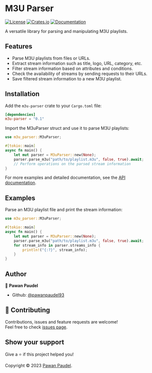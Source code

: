 # M3U Parser

[![License](https://img.shields.io/badge/license-MIT-blue.svg)](LICENSE)
[![Crates.io](https://img.shields.io/crates/v/m3u-parser.svg)](https://crates.io/crates/m3u-parser)
[![Documentation](https://docs.rs/m3u-parser/badge.svg)](https://docs.rs/m3u-parser)

A versatile library for parsing and manipulating M3U playlists.

## Features

- Parse M3U playlists from files or URLs.
- Extract stream information such as title, logo, URL, category, etc.
- Filter stream information based on attributes and conditions.
- Check the availability of streams by sending requests to their URLs.
- Save filtered stream information to a new M3U playlist.

## Installation

Add the `m3u-parser` crate to your `Cargo.toml` file:

```toml
[dependencies]
m3u-parser = "0.1"
```

Import the M3uParser struct and use it to parse M3U playlists:

```rust
use m3u_parser::M3uParser;

#[tokio::main]
async fn main() {
    let mut parser = M3uParser::new(None);
    parser.parse_m3u("path/to/playlist.m3u", false, true).await;
    // Perform operations on the parsed stream information
}
```

For more examples and detailed documentation, see the [API documentation](https://docs.rs/m3u-parser).

## Examples

Parse an M3U playlist file and print the stream information:

```rust
use m3u_parser::M3uParser;

#[tokio::main]
async fn main() {
    let mut parser = M3uParser::new(None);
    parser.parse_m3u("path/to/playlist.m3u", false, true).await;
    for stream_info in parser.streams_info {
        println!("{:?}", stream_info);
    }
}
```

## Author

👤 **Pawan Paudel**

- Github: [@pawanpaudel93](https://github.com/pawanpaudel93)

## 🤝 Contributing

Contributions, issues and feature requests are welcome!<br />Feel free to check [issues page](https://github.com/pawanpaudel93/rs-m3u-parser/issues).

## Show your support

Give a ⭐️ if this project helped you!

Copyright © 2023 [Pawan Paudel](https://github.com/pawanpaudel93).
